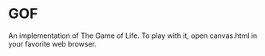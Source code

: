 # GOF

An implementation of The Game of Life. To play with it, open canvas.html in your favorite web browser.
